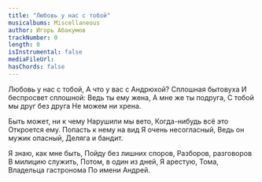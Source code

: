 ```yaml
---
title: "Любовь у нас с тобой"
musicalbums: Miscellaneous
author: Игорь Абакумов
trackNumber: 0
length: 0
isInstrumental: false
mediaFileUrl: 
hasChords: false
---
```


Любовь у нас с тобой,
А что у вас с Андрюхой?
Сплошная бытовуха
И беспросвет сплошной:
Ведь ты ему жена,
А мне же ты подруга,
С тобой мы друг без друга
Не можем ни хрена.

Быть может, ни к чему
Нарушили мы вето,
Когда-нибудь всё это
Откроется ему.
Попасть к нему на вид
Я очень несогласный,
Ведь он мужик опасный,
Деляга и бандит.

Я знаю, как мне быть,
Пойду без лишних споров,
Разборов, разговоров
В милицию служить,
Потом, в один из дней,
Я арестую, Тома,
Владельца гастронома
По имени Андрей.

